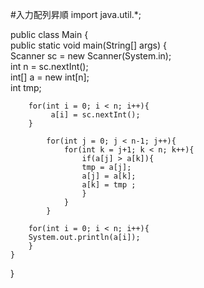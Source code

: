 #入力配列昇順
import java.util.*;

public class Main {  
    public static void main(String[] args) {  
        Scanner sc = new Scanner(System.in);  
        int n = sc.nextInt();  
        int[] a = new int[n];  
        int tmp;  
       
        for(int i = 0; i < n; i++){  
             a[i] = sc.nextInt();  
        }  
        
            for(int j = 0; j < n-1; j++){  
                for(int k = j+1; k < n; k++){  
                    if(a[j] > a[k]){  
                    tmp = a[j];  
                    a[j] = a[k];  
                    a[k] = tmp ;  
                    }  
                }  
            }  
            
        for(int i = 0; i < n; i++){  
        System.out.println(a[i]);  
        }  
    }  
}  
